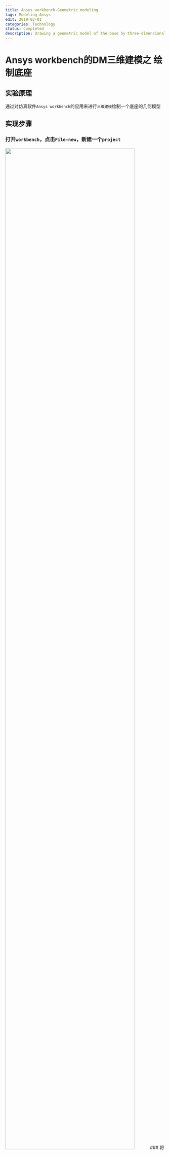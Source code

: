 ```yaml
---
title: Ansys workbench-Geometric modeling
tags: Modeling Ansys
edit: 2019-02-01
categories: Technology
status: Completed
description: Drawing a geometric model of the base by three-dimensional modeling by applying the simulation software Ansys workbench.
---
```


# Ansys workbench的DM三维建模之 绘制底座

## 实验原理

通过对仿真软件`Ansys workbench`的应用来进行`三维建模`绘制一个底座的几何模型

## 实现步骤  

### 打开`workbench`，点击`File-new`，新建一个`project`

 <img src="https://raw.githubusercontent.com/Cr7-joker/Cr7-joker.github.io/master/_posts/2019-02-12-Ansys%20workbench-Geometric%20modeling/assert/01.png" width="90%">
### 将`Geometry`放入到`项目概图`中

 <img src="https://raw.githubusercontent.com/Cr7-joker/Cr7-joker.github.io/master/_posts/2019-02-12-Ansys%20workbench-Geometric%20modeling/assert/02.png" width="90%">
### 双击A2，打开`DesignModeler`,在`Units`中选择`毫米`做单位

 <img src="https://raw.githubusercontent.com/Cr7-joker/Cr7-joker.github.io/master/_posts/2019-02-12-Ansys%20workbench-Geometric%20modeling/assert/03.png" width="90%">
### 选择一个平面（YZPlane）创建`草图`，选择草图切换到草图标签

 <img src="https://raw.githubusercontent.com/Cr7-joker/Cr7-joker.github.io/master/_posts/2019-02-12-Ansys%20workbench-Geometric%20modeling/assert/04.png" width="90%">
### 将视图**正视**，选择**直线命令**绘制几条直线

 <img src="https://raw.githubusercontent.com/Cr7-joker/Cr7-joker.github.io/master/_posts/2019-02-12-Ansys%20workbench-Geometric%20modeling/assert/05.png" width="90%">
### 进行标注尺寸，打开`Dimensions`对话框，选择通用标注长度，角度标注

 <img src="https://raw.githubusercontent.com/Cr7-joker/Cr7-joker.github.io/master/_posts/2019-02-12-Ansys%20workbench-Geometric%20modeling/assert/06.png" width="90%">
### 修改尺寸（H1=35mm，V2=35mm，V3=40mm，H4=15mm，A5=82°）

 <img src="https://raw.githubusercontent.com/Cr7-joker/Cr7-joker.github.io/master/_posts/2019-02-12-Ansys%20workbench-Geometric%20modeling/assert/07.png" width="90%">
### 对草图进行拉伸，选择**拉伸命令**（深度为60mm），点击`Generate`生成，切换视图到`ISO格式`查看

 <img src="https://raw.githubusercontent.com/Cr7-joker/Cr7-joker.github.io/master/_posts/2019-02-12-Ansys%20workbench-Geometric%20modeling/assert/08.png" width="90%">
### 拉伸生成底面，切换到面显示，创建一个坐标系，在此坐标系创建草图，选择草图并正视来绘制

 <img src="https://raw.githubusercontent.com/Cr7-joker/Cr7-joker.github.io/master/_posts/2019-02-12-Ansys%20workbench-Geometric%20modeling/assert/09.png" width="90%">
### 切换成线框图，绘制两个矩形，标注两个矩形的尺寸，进行圆角`Fillet`操作，继续标注尺寸，并进行尺寸更改（H1=25mm，H2=25mm，L2=10mm，V1=25mm，R1=10mm）

 <img src="https://raw.githubusercontent.com/Cr7-joker/Cr7-joker.github.io/master/_posts/2019-02-12-Ansys%20workbench-Geometric%20modeling/assert/10.png" width="90%">

 <img src="https://raw.githubusercontent.com/Cr7-joker/Cr7-joker.github.io/master/_posts/2019-02-12-Ansys%20workbench-Geometric%20modeling/assert/10+.png" width="90%">
### 使用**拉伸切除**，选项为`Cut Material`，切除深度为15mm，Generate，切换到实体显示

 <img src="https://raw.githubusercontent.com/Cr7-joker/Cr7-joker.github.io/master/_posts/2019-02-12-Ansys%20workbench-Geometric%20modeling/assert/11.png" width="90%">

 <img src="https://raw.githubusercontent.com/Cr7-joker/Cr7-joker.github.io/master/_posts/2019-02-12-Ansys%20workbench-Geometric%20modeling/assert/12.png" width="90%">

 <img src="https://raw.githubusercontent.com/Cr7-joker/Cr7-joker.github.io/master/_posts/2019-02-12-Ansys%20workbench-Geometric%20modeling/assert/13.png" width="90%">
### **拉伸**生成圆孔，单击面选择，选择要切除的底面

 <img src="https://raw.githubusercontent.com/Cr7-joker/Cr7-joker.github.io/master/_posts/2019-02-12-Ansys%20workbench-Geometric%20modeling/assert/14.png" width="90%">
### 创建坐标系，并创建草图，在此草图上绘制一个圆，选择**圆命令**，绘制圆，展开约束工具栏，找到同心圆命令让绘制的圆和之前绘制的圆角同心，之后约束圆的直径，输入圆的直径为12mm

 <img src="https://raw.githubusercontent.com/Cr7-joker/Cr7-joker.github.io/master/_posts/2019-02-12-Ansys%20workbench-Geometric%20modeling/assert/15.png" width="90%">
### 拉伸切除，生成圆孔，`Cut Material`，切除深度为5mm，`Generate`

 <img src="https://raw.githubusercontent.com/Cr7-joker/Cr7-joker.github.io/master/_posts/2019-02-12-Ansys%20workbench-Geometric%20modeling/assert/16.png" width="90%">
### 在以此圆孔为底面，创建一个贯穿的圆孔，其直径为8mm，`Cut Material`，切除深度为15mm，`Generate`

 <img src="https://raw.githubusercontent.com/Cr7-joker/Cr7-joker.github.io/master/_posts/2019-02-12-Ansys%20workbench-Geometric%20modeling/assert/17.png" width="90%">

 <img src="https://raw.githubusercontent.com/Cr7-joker/Cr7-joker.github.io/master/_posts/2019-02-12-Ansys%20workbench-Geometric%20modeling/assert/18.png" width="90%">
### **重复12-15步**，在另一侧绘制圆孔

 <img src="https://raw.githubusercontent.com/Cr7-joker/Cr7-joker.github.io/master/_posts/2019-02-12-Ansys%20workbench-Geometric%20modeling/assert/19.png" width="90%">

## 实验结果

绘制底座模型完成

 <img src="https://raw.githubusercontent.com/Cr7-joker/Cr7-joker.github.io/master/_posts/2019-02-12-Ansys%20workbench-Geometric%20modeling/assert/20.png" width="90%">

 <img src="https://raw.githubusercontent.com/Cr7-joker/Cr7-joker.github.io/master/_posts/2019-02-12-Ansys%20workbench-Geometric%20modeling/assert/21.png" width="90%">

 <img src="https://raw.githubusercontent.com/Cr7-joker/Cr7-joker.github.io/master/_posts/2019-02-12-Ansys%20workbench-Geometric%20modeling/assert/22.png" width="90%">

## 分析

**Ansys workbench**的几何建模的基本方法，能绘制出一些简单的**机械构件**的模型。通过仿真软件应用软件**Ansys**可以进行**力学模型**，**磁学模型**的绘制和分析。